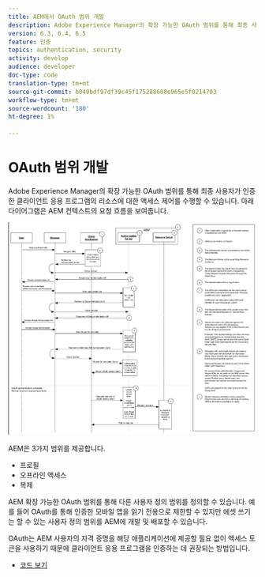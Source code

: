 ```yaml
---
title: AEM에서 OAuth 범위 개발
description: Adobe Experience Manager의 확장 가능한 OAuth 범위를 통해 최종 사용자가 인증한 클라이언트 응용 프로그램의 리소스에 대한 액세스 제어를 가능하게 합니다. 아래 다이어그램은 AEM 컨텍스트의 요청 흐름을 보여줍니다.
version: 6.3, 6.4, 6.5
feature: 인증
topics: authentication, security
activity: develop
audience: developer
doc-type: code
translation-type: tm+mt
source-git-commit: b040bdf97df39c45f175288608e965e5f0214703
workflow-type: tm+mt
source-wordcount: '180'
ht-degree: 1%

---
```



# OAuth 범위 개발

Adobe Experience Manager의 확장 가능한 OAuth 범위를 통해 최종 사용자가 인증한 클라이언트 응용 프로그램의 리소스에 대한 액세스 제어를 수행할 수 있습니다. 아래 다이어그램은 AEM 컨텍스트의 요청 흐름을 보여줍니다.

![Oauth 범위 흐름](./assets/oauth-code-sample-develop/oauth-scopes-flow.png)

AEM은 3가지 범위를 제공합니다.

* 프로필
* 오프라인 액세스
* 복제

AEM 확장 가능한 OAuth 범위를 통해 다른 사용자 정의 범위를 정의할 수 있습니다. 예를 들어 OAuth를 통해 인증한 모바일 앱을 읽기 전용으로 제한할 수 있지만 에셋 쓰기는 할 수 있는 사용자 정의 범위를 AEM에 개발 및 배포할 수 있습니다.

OAuth는 AEM 사용자의 자격 증명을 해당 애플리케이션에 제공할 필요 없이 액세스 토큰을 사용하기 때문에 클라이언트 응용 프로그램을 인증하는 데 권장되는 방법입니다.

* [코드 보기](https://github.com/Adobe-Consulting-Services/acs-aem-samples/blob/legacy/bundle/src/main/java/com/adobe/acs/samples/authentication/oauth/impl/SampleScopeWithPrivileges.java)
